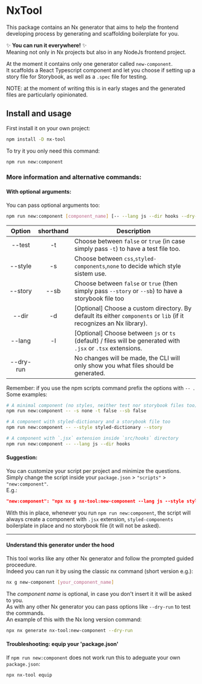 # NxTool

This package contains an Nx generator that aims to help the frontend developing process by generating and scaffolding boilerplate for you.

✨ **You can run it everywhere!** ✨  
Meaning not only in Nx projects but also in any NodeJs frontend project.  

At the moment it contains only one generator called `new-component`.  
It scaffolds a React Typescript component and let you choose if setting up a story file for Storybook, as well as a `.spec` file for testing. 

NOTE: at the moment of writing this is in early stages and the generated files are particularly opinionated.

## Install and usage

First install it on your own project:
```sh
npm install -D nx-tool
```
To try it you only need this command:
```bash
npm run new:component
```

### More information and alternative commands: 

#### With optional arguments:
You can pass optional arguments too:
```bash
npm run new:component [component_name] [-- --lang js --dir hooks --dry-run]
```

|   Option   | shorthand |                                                             Description                                                |
|:----------:|:---------:|------------------------------------------------------------------------------------------------------------------------|
|  --test    |     -t    | Choose between `false` or `true` (in case simply pass `-t`) to have a test file too.  |
|  --style   |     -s    | Choose between `css`,`styled-components`,`none` to decide which style sistem use.  |
|  --story   |    --sb   | Choose between `false` or `true` (then simply pass `--story` or `--sb`) to have a storybook file too    |
|  --dir     |     -d    | [Optional] Choose a custom directory. By default its either `components` or `lib` (if it recognizes an Nx library).  |
|  --lang    |     -l    | [Optional] Choose between `js` or `ts` (default) / files will be generated with `.jsx` or `.tsx` extensions.  |
|  --dry-run |           | No changes will be made, the CLI will only show you what files should be generated. |

Remember: if you use the npm scripts command prefix the options with `-- `.  
Some examples:
```bash
# A minimal component (no styles, neither test nor storybook files too):
npm run new:component -- -s none -t false --sb false

# A component with styled-dictionary and a storybook file too
npm run new:component -- --style styled-dictionary --story

# A component with `.jsx` extension inside `src/hooks` directory
npm run new:component -- --lang js --dir hooks
``` 

#### Suggestion:  
You can customize your script per project and minimize the questions.  
Simply change the script inside your `package.json` > `"scripts"` > `"new:component"`.  
E.g.:
```json
"new:component": "npx nx g nx-tool:new-component --lang js --style styled-components --story false"
```
With this in place, whenever you run `npm run new:component`, the script will always create a component with `.jsx` extension, `styled-components` boilerplate in place and no storybook file (it will not be asked).

--- 

#### Understand this generator under the hood
This tool works like any other Nx generator and follow the prompted guided proceedure.  
Indeed you can run it by using the classic nx command (short version e.g.):
```sh
nx g new-component [your_component_name]
```
The _component name_ is optional, in case you don't insert it it will be asked to you.  
As with any other Nx generator you can pass options like `--dry-run` to test the commands.  
An example of this with the Nx long version command:  
```sh
npx nx generate nx-tool:new-component --dry-run
```
#### Troubleshooting: equip your 'package.json'
If `npm run new:component` does not work run this to adeguate your own `package.json`:
```bash
npx nx-tool equip
```
